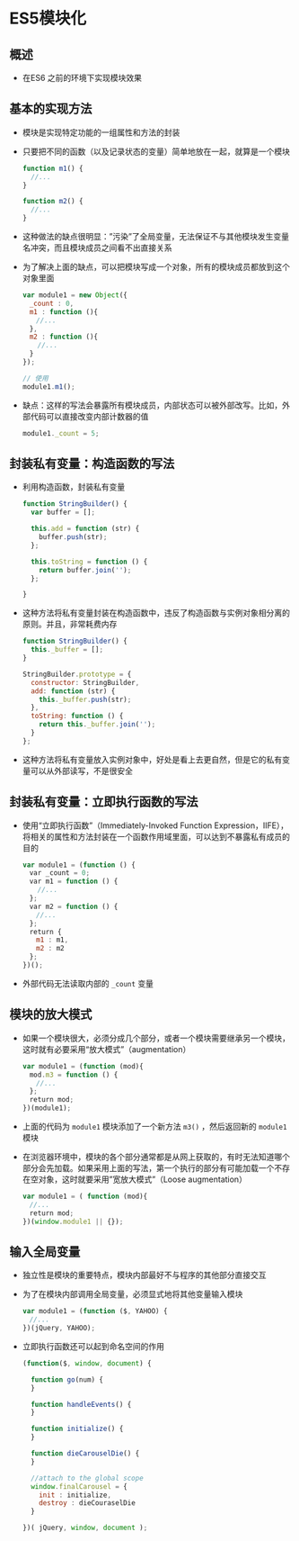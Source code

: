 # ES5模块化

## 概述

+ 在ES6 之前的环境下实现模块效果

## 基本的实现方法

+ 模块是实现特定功能的一组属性和方法的封装

+ 只要把不同的函数（以及记录状态的变量）简单地放在一起，就算是一个模块

  ```js
  function m1() {
    //...
  }

  function m2() {
    //...
  }
  ```

+ 这种做法的缺点很明显：”污染”了全局变量，无法保证不与其他模块发生变量名冲突，而且模块成员之间看不出直接关系

+ 为了解决上面的缺点，可以把模块写成一个对象，所有的模块成员都放到这个对象里面

  ```js
  var module1 = new Object({
  　_count : 0,
  　m1 : function (){
  　　//...
  　},
  　m2 : function (){
    　//...
  　}
  });
  ```

  ```js
  // 使用
  module1.m1();
  ```

+ 缺点：这样的写法会暴露所有模块成员，内部状态可以被外部改写。比如，外部代码可以直接改变内部计数器的值

  ```js
  module1._count = 5;
  ```

## 封装私有变量：构造函数的写法

+ 利用构造函数，封装私有变量

  ```js
  function StringBuilder() {
    var buffer = [];

    this.add = function (str) {
      buffer.push(str);
    };

    this.toString = function () {
      return buffer.join('');
    };

  }
  ```

+ 这种方法将私有变量封装在构造函数中，违反了构造函数与实例对象相分离的原则。并且，非常耗费内存

  ```js
  function StringBuilder() {
    this._buffer = [];
  }

  StringBuilder.prototype = {
    constructor: StringBuilder,
    add: function (str) {
      this._buffer.push(str);
    },
    toString: function () {
      return this._buffer.join('');
    }
  };
  ```

+ 这种方法将私有变量放入实例对象中，好处是看上去更自然，但是它的私有变量可以从外部读写，不是很安全

## 封装私有变量：立即执行函数的写法

+ 使用“立即执行函数”（Immediately-Invoked Function Expression，IIFE），将相关的属性和方法封装在一个函数作用域里面，可以达到不暴露私有成员的目的

  ```js
  var module1 = (function () {
  　var _count = 0;
  　var m1 = function () {
  　  //...
  　};
  　var m2 = function () {
  　　//...
  　};
  　return {
  　　m1 : m1,
  　　m2 : m2
  　};
  })();
  ```

+ 外部代码无法读取内部的 `_count` 变量

## 模块的放大模式

+ 如果一个模块很大，必须分成几个部分，或者一个模块需要继承另一个模块，这时就有必要采用“放大模式”（augmentation）

  ```js
  var module1 = (function (mod){
  　mod.m3 = function () {
  　　//...
  　};
  　return mod;
  })(module1);
  ```

+ 上面的代码为 `module1` 模块添加了一个新方法 `m3()` ，然后返回新的 `module1` 模块

+ 在浏览器环境中，模块的各个部分通常都是从网上获取的，有时无法知道哪个部分会先加载。如果采用上面的写法，第一个执行的部分有可能加载一个不存在空对象，这时就要采用”宽放大模式”（Loose augmentation）

  ```js
  var module1 = ( function (mod){
  　//...
  　return mod;
  })(window.module1 || {});
  ```

## 输入全局变量

+ 独立性是模块的重要特点，模块内部最好不与程序的其他部分直接交互

+ 为了在模块内部调用全局变量，必须显式地将其他变量输入模块

  ```js
  var module1 = (function ($, YAHOO) {
  　//...
  })(jQuery, YAHOO);
  ```

+ 立即执行函数还可以起到命名空间的作用

  ```js
  (function($, window, document) {

    function go(num) {
    }

    function handleEvents() {
    }

    function initialize() {
    }

    function dieCarouselDie() {
    }

    //attach to the global scope
    window.finalCarousel = {
      init : initialize,
      destroy : dieCouraselDie
    }

  })( jQuery, window, document );
  ```
